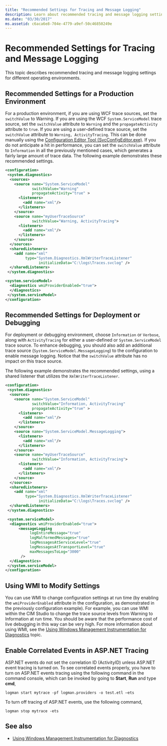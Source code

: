 ```yaml
---
title: "Recommended Settings for Tracing and Message Logging"
description: Learn about recommended tracing and message logging settings for different operating environments in WCF.
ms.date: "03/30/2017"
ms.assetid: c6aca6e8-704e-4779-a9ef-50c46850249e
---
```

# Recommended Settings for Tracing and Message Logging

This topic describes recommended tracing and message logging settings for different operating environments.

## Recommended Settings for a Production Environment

 For a production environment, if you are using WCF trace sources, set the `switchValue` to Warning. If you are using the WCF `System.ServiceModel` trace source, set the `switchValue` attribute to `Warning` and the `propagateActivity` attribute to `true`. If you are using a user-defined trace source, set the `switchValue` attribute to `Warning, ActivityTracing`. This can be done manually using the [Configuration Editor Tool (SvcConfigEditor.exe)](../../configuration-editor-tool-svcconfigeditor-exe.md). If you do not anticipate a hit in performance, you can set the `switchValue` attribute to `Information` in all the previously mentioned cases, which generates a fairly large amount of trace data. The following example demonstrates these recommended settings.

```xml
<configuration>
 <system.diagnostics>
  <sources>
    <source name="System.ServiceModel"
            switchValue="Warning"
            propagateActivity="true" >
      <listeners>
        <add name="xml"/>
      </listeners>
    </source>
    <source name="myUserTraceSource"
            switchValue="Warning, ActivityTracing">
      <listeners>
        <add name="xml"/>
      </listeners>
    </source>
  </sources>
  <sharedListeners>
    <add name="xml"
         type="System.Diagnostics.XmlWriterTraceListener"
               initializeData="C:\logs\Traces.svclog" />
  </sharedListeners>
 </system.diagnostics>

<system.serviceModel>
  <diagnostics wmiProviderEnabled="true">
  </diagnostics>
 </system.serviceModel>
</configuration>
```

## Recommended Settings for Deployment or Debugging

 For deployment or debugging environment, choose `Information` or `Verbose`, along with `ActivityTracing` for either a user-defined or `System.ServiceModel` trace source. To enhance debugging, you should also add an additional trace source (`System.ServiceModel.MessageLogging`) to the configuration to enable message logging. Notice that the `switchValue` attribute has no impact on this trace source.

 The following example demonstrates the recommended settings, using a shared listener that utilizes the `XmlWriterTraceListener`.

```xml
<configuration>
 <system.diagnostics>
  <sources>
    <source name="System.ServiceModel"
            switchValue="Information, ActivityTracing"
            propagateActivity="true" >
      <listeners>
        <add name="xml"/>
      </listeners>
    </source>
    <source name="System.ServiceModel.MessageLogging">
      <listeners>
        <add name="xml"/>
      </listeners>
    </source>
    <source name="myUserTraceSource"
            switchValue="Information, ActivityTracing">
      <listeners>
        <add name="xml"/>
      </listeners>
    </source>
  </sources>
  <sharedListeners>
    <add name="xml"
         type="System.Diagnostics.XmlWriterTraceListener"
               initializeData="C:\logs\Traces.svclog" />
  </sharedListeners>
 </system.diagnostics>

 <system.serviceModel>
  <diagnostics wmiProviderEnabled="true">
      <messageLogging
           logEntireMessage="true"
           logMalformedMessages="true"
           logMessagesAtServiceLevel="true"
           logMessagesAtTransportLevel="true"
           maxMessagesToLog="3000"
       />
  </diagnostics>
 </system.serviceModel>
</configuration>
```

## Using WMI to Modify Settings

 You can use WMI to change configuration settings at run time (by enabling the `wmiProviderEnabled` attribute in the configuration, as demonstrated in the previously configuration example). For example, you can use WMI within the CIM Studio to change the trace source levels from Warning to Information at run time. You should be aware that the performance cost of live debugging in this way can be very high. For more information about using WMI, see the [Using Windows Management Instrumentation for Diagnostics](../wmi/index.md) topic.

## Enable Correlated Events in ASP.NET Tracing

 ASP.NET events do not set the correlation ID (ActivityID) unless ASP.NET event tracing is turned on. To see correlated events properly, you have to turn on ASP.NET events tracing using the following command in the command console, which can be invoked by going to **Start**, **Run** and type **cmd**,

```console
logman start mytrace -pf logman.providers -o test.etl –ets
```

 To turn off tracing of ASP.NET events, use the following command,

```console
logman stop mytrace -ets
```

## See also

- [Using Windows Management Instrumentation for Diagnostics](../wmi/index.md)
